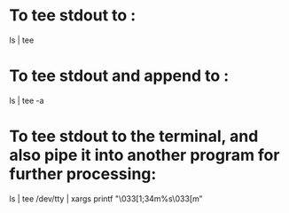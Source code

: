 To tee stdout to :
==================

ls | tee

To tee stdout and append to :
=============================

ls | tee -a

To tee stdout to the terminal, and also pipe it into another program for further processing:
============================================================================================

ls | tee /dev/tty | xargs printf "\\033\[1;34m%s\\033\[m”
